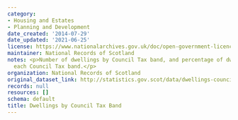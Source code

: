 ```yaml
---
category:
- Housing and Estates
- Planning and Development
date_created: '2014-07-29'
date_updated: '2021-06-25'
license: https://www.nationalarchives.gov.uk/doc/open-government-licence/version/3/
maintainer: National Records of Scotland
notes: <p>Number of dwellings by Council Tax band, and percentage of dwellings in
  each Council Tax band.</p>
organization: National Records of Scotland
original_dataset_link: http://statistics.gov.scot/data/dwellings-council-tax
records: null
resources: []
schema: default
title: Dwellings by Council Tax Band
---
```


